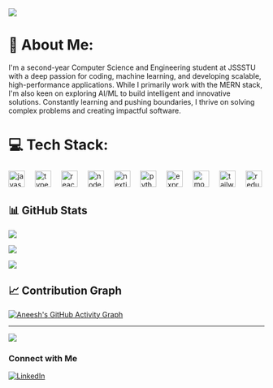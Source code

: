 <img src="https://github.com/Anmol-Baranwal/Cool-GIFs-For-GitHub/assets/74038190/d48893bd-0757-481c-8d7e-ba3e163feae7" />


# 💫 About Me:
I'm a second-year Computer Science and Engineering student at JSSSTU with a deep passion for coding, machine learning, and developing scalable, high-performance applications. While I primarily work with the MERN stack, I'm also keen on exploring AI/ML to build intelligent and innovative solutions. Constantly learning and pushing boundaries, I thrive on solving complex problems and creating impactful software.


# 💻 Tech Stack:
###

<div align="left">
  <img src="https://cdn.jsdelivr.net/gh/devicons/devicon/icons/javascript/javascript-original.svg" height="32" alt="javascript logo"  />
  <img width="12" />
  <img src="https://cdn.jsdelivr.net/gh/devicons/devicon/icons/typescript/typescript-original.svg" height="32" alt="typescript logo"  />
  <img width="12" />
  <img src="https://cdn.jsdelivr.net/gh/devicons/devicon/icons/react/react-original.svg" height="32" alt="react logo"  />
  <img width="12" />
  <img src="https://cdn.simpleicons.org/nodedotjs/339933" height="32" alt="nodejs logo"  />
  <img width="12" />
  <img src="https://cdn.jsdelivr.net/gh/devicons/devicon/icons/nextjs/nextjs-original.svg" height="32" alt="nextjs logo"  />
  <img width="12" />
  <img src="https://cdn.jsdelivr.net/gh/devicons/devicon/icons/python/python-original.svg" height="32" alt="python logo"  />
  <img width="12" />
  <img src="https://skillicons.dev/icons?i=express" height="32" alt="express logo"  />
  <img width="12" />
  <img src="https://cdn.simpleicons.org/mongodb/47A248" height="32" alt="mongodb logo"  />
  <img width="12" />
  <img src="https://cdn.simpleicons.org/tailwindcss/06B6D4" height="32" alt="tailwindcss logo"  />
  <img width="12" />
  <img src="https://cdn.simpleicons.org/redux/764ABC" height="32" alt="redux logo"  />
  <img width="12" />
</div>


###

###
## 📊 GitHub Stats

<p align="left" >
  <img src="https://github-readme-stats.vercel.app/api?username=aneeshsunganahalli&theme=dark&hide_border=false&include_all_commits=true&count_private=true" />
  
</p>

<p align="left">
  <img src="https://github-readme-streak-stats.herokuapp.com/?user=aneeshsunganahalli&theme=dark&hide_border=false" />
</p>

<p align="left">
  <img src="https://github-readme-stats.vercel.app/api/top-langs/?username=aneeshsunganahalli&theme=dark&hide_border=false&include_all_commits=true&count_private=true&layout=compact" />
</p>

## 📈 Contribution Graph

[![Aneesh's GitHub Activity Graph](https://github-readme-activity-graph.vercel.app/graph?username=aneeshsunganahalli&theme=github-compact&grid=false&area=true)](https://github.com/ashutosh00710/github-readme-activity-graph)


---
[![](https://visitcount.itsvg.in/api?id=aneeshsunganahalli&icon=0&color=0)](https://visitcount.itsvg.in)

### Connect with Me

[![LinkedIn](https://img.shields.io/badge/LinkedIn-%230077B5.svg?style=for-the-badge&logo=linkedin&logoColor=white)](https://www.linkedin.com/in/aneeshs05//)


